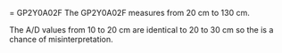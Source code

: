= GP2Y0A02F
The GP2Y0A02F measures from 20 cm to 130 cm.

The A/D values from 10 to 20 cm are identical to 20 to 30 cm
so the is a chance of misinterpretation.

